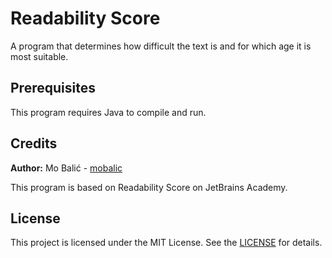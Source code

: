 # Readability Score
A program that determines how difficult the text is and for which age it is most suitable.

## Prerequisites

This program requires Java to compile and run.

## Credits

**Author:** Mo Balić - [mobalic](https://github.com/mobalic)

This program is based on Readability Score on JetBrains Academy.

## License

This project is licensed under the MIT License. See the [LICENSE](https://github.com/mobalic/Readability-Score/blob/main/LICENSE) for details.

